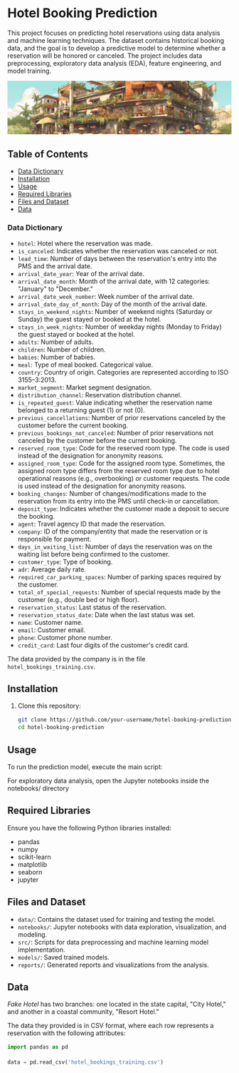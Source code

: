 # Hotel Booking Prediction

This project focuses on predicting hotel reservations using data analysis and machine learning techniques. The dataset contains historical booking data, and the goal is to develop a predictive model to determine whether a reservation will be honored or canceled. The project includes data preprocessing, exploratory data analysis (EDA), feature engineering, and model training.

![](./header.png)

## Table of Contents
- [Data Dictionary](#DataDictionary)
- [Installation](#installation)
- [Usage](#usage)
- [Required Libraries](#required-libraries)
- [Files and Dataset](#files-and-dataset)
- [Data](#Data)


### Data Dictionary

- `hotel`: Hotel where the reservation was made.
- `is_canceled`: Indicates whether the reservation was canceled or not.
- `lead_time`: Number of days between the reservation's entry into the PMS and the arrival date.
- `arrival_date_year`: Year of the arrival date.
- `arrival_date_month`: Month of the arrival date, with 12 categories: "January" to "December."
- `arrival_date_week_number`: Week number of the arrival date.
- `arrival_date_day_of_month`: Day of the month of the arrival date.
- `stays_in_weekend_nights`: Number of weekend nights (Saturday or Sunday) the guest stayed or booked at the hotel.
- `stays_in_week_nights`: Number of weekday nights (Monday to Friday) the guest stayed or booked at the hotel.
- `adults`: Number of adults.
- `children`: Number of children.
- `babies`: Number of babies.
- `meal`: Type of meal booked. Categorical value.
- `country`: Country of origin. Categories are represented according to ISO 3155–3:2013.
- `market_segment`: Market segment designation.
- `distribution_channel`: Reservation distribution channel.
- `is_repeated_guest`: Value indicating whether the reservation name belonged to a returning guest (1) or not (0).
- `previous_cancellations`: Number of prior reservations canceled by the customer before the current booking.
- `previous_bookings_not_canceled`: Number of prior reservations not canceled by the customer before the current booking.
- `reserved_room_type`: Code for the reserved room type. The code is used instead of the designation for anonymity reasons.
- `assigned_room_type`: Code for the assigned room type. Sometimes, the assigned room type differs from the reserved room type due to hotel operational reasons (e.g., overbooking) or customer requests. The code is used instead of the designation for anonymity reasons.
- `booking_changes`: Number of changes/modifications made to the reservation from its entry into the PMS until check-in or cancellation.
- `deposit_type`: Indicates whether the customer made a deposit to secure the booking.
- `agent`: Travel agency ID that made the reservation.
- `company`: ID of the company/entity that made the reservation or is responsible for payment.
- `days_in_waiting_list`: Number of days the reservation was on the waiting list before being confirmed to the customer.
- `customer_type`: Type of booking.
- `adr`: Average daily rate.
- `required_car_parking_spaces`: Number of parking spaces required by the customer.
- `total_of_special_requests`: Number of special requests made by the customer (e.g., double bed or high floor).
- `reservation_status`: Last status of the reservation.
- `reservation_status_date`: Date when the last status was set.
- `name`: Customer name.
- `email`: Customer email.
- `phone`: Customer phone number.
- `credit_card`: Last four digits of the customer's credit card.

The data provided by the company is in the file `hotel_bookings_training.csv`.

## Installation

1. Clone this repository:
   ```bash
   git clone https://github.com/your-username/hotel-booking-prediction.git
   cd hotel-booking-prediction
## Usage
To run the prediction model, execute the main script:


For exploratory data analysis, open the Jupyter notebooks inside the notebooks/ directory


## Required Libraries
Ensure you have the following Python libraries installed:

- pandas
- numpy
- scikit-learn
- matplotlib
- seaborn
- jupyter


## Files and Dataset
 - `data/`: Contains the dataset used for training and testing the model.
- `notebooks/`: Jupyter notebooks with data exploration, visualization, and modeling.
- `src/`: Scripts for data preprocessing and machine learning model implementation.
- `models/`: Saved trained models.
- `reports/`: Generated reports and visualizations from the analysis.

## Data

*Fake Hotel* has two branches: one located in the state capital, "City Hotel," and another in a coastal community, "Resort Hotel."

The data they provided is in CSV format, where each row represents a reservation with the following attributes:

```python
import pandas as pd

data = pd.read_csv('hotel_bookings_training.csv')
```